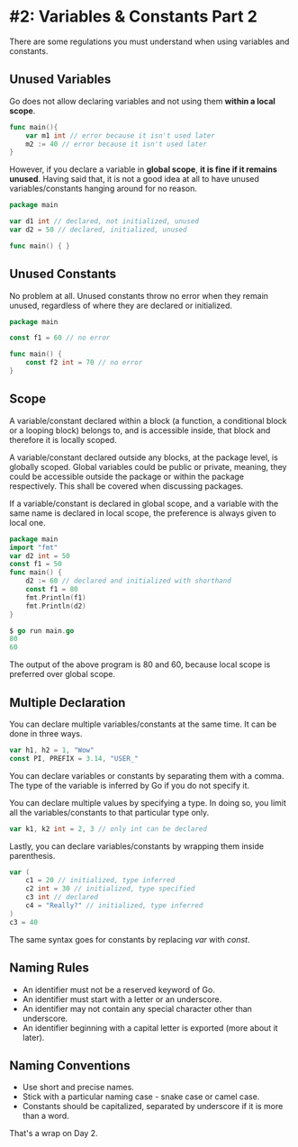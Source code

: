 # #2: Variables & Constants Part 2

There are some regulations you must understand when using variables and constants.

## Unused Variables

Go does not allow declaring variables and not using them **within a local scope**.

```go
func main(){
    var m1 int // error because it isn't used later
    m2 := 40 // error because it isn't used later
}
```

However, if you declare a variable in **global scope**, **it is fine if it remains unused**. Having said that, it is not a good idea at all to have unused variables/constants hanging around for no reason.

```go
package main

var d1 int // declared, not initialized, unused
var d2 = 50 // declared, initialized, unused

func main() { }
```

## Unused Constants

No problem at all. Unused constants throw no error when they remain unused, regardless of where they are declared or initialized.

```go
package main

const f1 = 60 // no error

func main() {
    const f2 int = 70 // no error
}
```

## Scope

A variable/constant declared within a block (a function, a conditional block  or a looping block) belongs to, and is accessible inside, that block and therefore it is locally scoped.

A variable/constant declared outside any blocks, at the package level, is globally scoped. Global variables could be public or private, meaning, they could be accessible outside the package or within the package respectively. This shall be covered when discussing packages.

If a variable/constant is declared in global scope, and a variable with the same name is declared in local scope, the preference is always given to local one.

```go
package main
import "fmt"
var d2 int = 50
const f1 = 50
func main() { 
    d2 := 60 // declared and initialized with shorthand
    const f1 = 80
    fmt.Println(f1)
    fmt.Println(d2)
}

$ go run main.go
80
60
```
The output of the above program is 80 and 60, because local scope is preferred over global scope.

## Multiple Declaration

You can declare multiple variables/constants at the same time. It can be done in three ways.

```go
var h1, h2 = 1, "Wow"
const PI, PREFIX = 3.14, "USER_"
```
You can declare variables or constants by separating them with a comma. The type of the variable is inferred by Go if you do not specify it.

You can declare multiple values by specifying a type. In doing so, you limit all the variables/constants to that particular type only.

```go
var k1, k2 int = 2, 3 // only int can be declared
```

Lastly, you can declare variables/constants by wrapping them inside parenthesis.
```go
var (
    c1 = 20 // initialized, type inferred
    c2 int = 30 // initialized, type specified
    c3 int // declared
    c4 = "Really?" // initialized, type inferred
)
c3 = 40
```
The same syntax goes for constants by replacing *var* with *const*.

## Naming Rules

- An identifier must not be a reserved keyword of Go.
- An identifier must start with a letter or an underscore.
- An identifier may not contain any special character other than underscore.
- An identifier beginning with a capital letter is exported (more about it later).

## Naming Conventions

-  Use short and precise names.
-  Stick with a particular naming case - snake case or camel case.
- Constants should be capitalized, separated by underscore if it is more than a word. 
  


That's a wrap on Day 2.